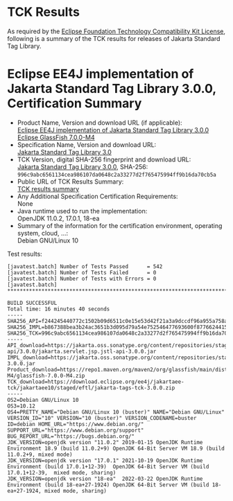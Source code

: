TCK Results
===========

As required by the
[Eclipse Foundation Technology Compatibility Kit License](https://www.eclipse.org/legal/tck.php),
following is a summary of the TCK results for releases of Jakarta Standard Tag Library.

# Eclipse EE4J implementation of Jakarta Standard Tag Library 3.0.0, Certification Summary

- Product Name, Version and download URL (if applicable): <br/>
  [Eclipse EE4J implementation of Jakarta Standard Tag Library 3.0.0](https://jakarta.oss.sonatype.org/content/repositories/staging/jakarta/servlet/jsp/jstl/jakarta.servlet.jsp.jstl-api/3.0.0/jakarta.servlet.jsp.jstl-api-3.0.0.jar)
  [Eclipse GlassFish 7.0.0-M4](https://repo1.maven.org/maven2/org/glassfish/main/distributions/glassfish/7.0.0-M4/glassfish-7.0.0-M4.zip)
- Specification Name, Version and download URL: <br/>
  [Jakarta Standard Tag Library 3.0](https://jakarta.ee/specifications/tags/3.0/)
- TCK Version, digital SHA-256 fingerprint and download URL: <br/>
  [Jakarta Standard Tag Library 3.0.0](https://download.eclipse.org/ee4j/jakartaee-tck/jakartaee10/staged/eftl/jakarta-tags-tck-3.0.0.zip), SHA-256: `996c9abc6561134cea986107da0648c2a33277d2f765475994ff9b16da70cb5a`
- Public URL of TCK Results Summary: <br/>
  [TCK results summary](TCK-Results.html)
- Any Additional Specification Certification Requirements: <br/>
  None
- Java runtime used to run the implementation: <br/>
  OpenJDK 11.0.2, 17.0.1, 18-ea
- Summary of the information for the certification environment, operating system, cloud, ...: <br/>
  Debian GNU/Linux 10

Test results:

```
[javatest.batch] Number of Tests Passed      = 542
[javatest.batch] Number of Tests Failed      = 0
[javatest.batch] Number of Tests with Errors = 0
[javatest.batch] ********************************************************************************

BUILD SUCCESSFUL
Total time: 16 minutes 40 seconds
-----
SHA256_API=f244245440772c1502b09d6511c0e15e53d42f21a3a9dccdf96a955a758a92bd
SHA256_IMPL=b867388bea3b24ac3651b3d095d79a54e752546477693600f8776624415ed5e4
SHA256_TCK=996c9abc6561134cea986107da0648c2a33277d2f765475994ff9b16da70cb5a
-----
API_download=https://jakarta.oss.sonatype.org/content/repositories/staging/jakarta/servlet/jsp/jstl/jakarta.servlet.jsp.jstl-api/3.0.0/jakarta.servlet.jsp.jstl-api-3.0.0.jar
IMPL_download=https://jakarta.oss.sonatype.org/content/repositories/staging/org/glassfish/web/jakarta.servlet.jsp.jstl/3.0.0/jakarta.servlet.jsp.jstl-3.0.0.jar
Product_download=https://repo1.maven.org/maven2/org/glassfish/main/distributions/glassfish/7.0.0-M4/glassfish-7.0.0-M4.zip
TCK_download=https://download.eclipse.org/ee4j/jakartaee-tck/jakartaee10/staged/eftl/jakarta-tags-tck-3.0.0.zip
-----
OS2=Debian GNU/Linux 10
OS3=10.12
OS4=PRETTY_NAME="Debian GNU/Linux 10 (buster)" NAME="Debian GNU/Linux" VERSION_ID="10" VERSION="10 (buster)" VERSION_CODENAME=buster ID=debian HOME_URL="https://www.debian.org/" SUPPORT_URL="https://www.debian.org/support" BUG_REPORT_URL="https://bugs.debian.org/"
JDK_VERSION=openjdk version "11.0.2" 2019-01-15 OpenJDK Runtime Environment 18.9 (build 11.0.2+9) OpenJDK 64-Bit Server VM 18.9 (build 11.0.2+9, mixed mode)
JDK_VERSION=openjdk version "17.0.1" 2021-10-19 OpenJDK Runtime Environment (build 17.0.1+12-39)  OpenJDK 64-Bit Server VM (build 17.0.1+12-39,  mixed mode, sharing)
JDK_VERSION=openjdk version "18-ea"  2022-03-22 OpenJDK Runtime Environment (build 18-ea+27-1924) OpenJDK 64-Bit Server VM (build 18-ea+27-1924, mixed mode, sharing)
```
